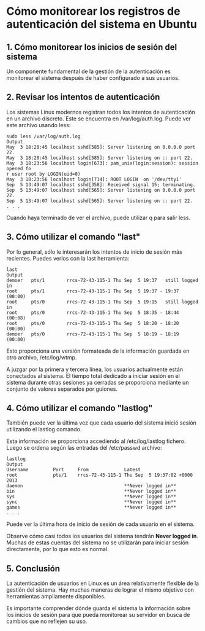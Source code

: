 # Cómo monitorear los registros de autenticación del sistema en Ubuntu

## 1. Cómo monitorear los inicios de sesión del sistema

Un componente fundamental de la gestión de la autenticación es monitorear el sistema después de haber configurado a sus usuarios.


## 2. Revisar los intentos de autenticación

Los sistemas Linux modernos registran todos los intentos de autenticación en un archivo discreto. Este se encuentra en /var/log/auth.log. Puede ver este archivo usando less:

``` 
sudo less /var/log/auth.log
Output
May  3 18:20:45 localhost sshd[585]: Server listening on 0.0.0.0 port 22.
May  3 18:20:45 localhost sshd[585]: Server listening on :: port 22.
May  3 18:23:56 localhost login[673]: pam_unix(login:session): session opened fo
r user root by LOGIN(uid=0)
May  3 18:23:56 localhost login[714]: ROOT LOGIN  on '/dev/tty1'
Sep  5 13:49:07 localhost sshd[358]: Received signal 15; terminating.
Sep  5 13:49:07 localhost sshd[565]: Server listening on 0.0.0.0 port 22.
Sep  5 13:49:07 localhost sshd[565]: Server listening on :: port 22.
. . .
``` 

Cuando haya terminado de ver el archivo, puede utilizar q para salir less.


## 3. Cómo utilizar el comando "last"

Por lo general, sólo le interesarán los intentos de inicio de sesión más recientes. Puedes verlos con la last herramienta:

``` 
last
Output
demoer   pts/1        rrcs-72-43-115-1 Thu Sep  5 19:37   still logged in   
root     pts/1        rrcs-72-43-115-1 Thu Sep  5 19:37 - 19:37  (00:00)    
root     pts/0        rrcs-72-43-115-1 Thu Sep  5 19:15   still logged in   
root     pts/0        rrcs-72-43-115-1 Thu Sep  5 18:35 - 18:44  (00:08)    
root     pts/0        rrcs-72-43-115-1 Thu Sep  5 18:20 - 18:20  (00:00)    
demoer   pts/0        rrcs-72-43-115-1 Thu Sep  5 18:19 - 18:19  (00:00)
``` 

Esto proporciona una versión formateada de la información guardada en otro archivo, /etc/log/wtmp.

A juzgar por la primera y tercera línea, los usuarios actualmente están conectados al sistema. El tiempo total dedicado a iniciar sesión en el sistema durante otras sesiones ya cerradas se proporciona mediante un conjunto de valores separados por guiones.


## 4. Cómo utilizar el comando "lastlog"

También puede ver la última vez que cada usuario del sistema inició sesión utilizando el lastlog comando.

Esta información se proporciona accediendo al /etc/log/lastlog fichero. Luego se ordena según las entradas del /etc/passwd archivo:

``` 
lastlog
Output
Username         Port     From             Latest
root             pts/1    rrcs-72-43-115-1 Thu Sep  5 19:37:02 +0000 2013
daemon                                     **Never logged in**
bin                                        **Never logged in**
sys                                        **Never logged in**
sync                                       **Never logged in**
games                                      **Never logged in**
. . .
``` 

Puede ver la última hora de inicio de sesión de cada usuario en el sistema.

Observe cómo casi todos los usuarios del sistema tendrán **Never logged in**. Muchas de estas cuentas del sistema no se utilizarán para iniciar sesión directamente, por lo que esto es normal.


## 5. Conclusión

La autenticación de usuarios en Linux es un área relativamente flexible de la gestión del sistema. Hay muchas maneras de lograr el mismo objetivo con herramientas ampliamente disponibles.

Es importante comprender dónde guarda el sistema la información sobre los inicios de sesión para que pueda monitorear su servidor en busca de cambios que no reflejen su uso.

